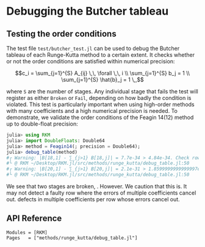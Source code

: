 
# Debugging the Butcher tableau

## Testing the order conditions

The test file `test/butcher_test.jl` can be used to debug the Butcher tableau of each
Runge-Kutta method to a certain extent. It checks whether or not the order conditions are
satisfied within numerical precision:
```math
c_i = \sum_{j=1}^{S} A_{ij} \,\, \forall \,\, i \\
\sum_{j=1}^{S} b_j = 1 \\
\sum_{j=1}^{S} \hat{b}_j = 1 \,,
```
where `S` are the number of stages. Any individual stage that fails the test will register
as either `Broken` or `Fail`, depending on how badly the condition is violated. This test
is particularly important when using high-order methods with many coefficients and a high
numerical precision is needed. To demonstrate, we validate the order conditions of the
Feagin 14(12) method up to double-float precision:
```julia
julia> using RKM
julia> import DoubleFloats: Double64
julia> method = Feagin14(; precision = Double64);
julia> debug_table(method)
#┌ Warning: |B[18,1] - ∑_{j>1} B[18,j]| = 7.7e-34 > 4.84e-34. Check row 18 in Feagin14.
#└ @ RKM ~/Desktop/RKM.jl/src/methods/runge_kutta/debug_table.jl:50
#┌ Warning: |B[20,1] - ∑_{j>1} B[20,j]| = 2.1e-31 > 1.8599999999999997e-31. Check row 20 in Feagin14.
#└ @ RKM ~/Desktop/RKM.jl/src/methods/runge_kutta/debug_table.jl:50
```
We see that two stages are broken, . However. We caution that this is.
It may not detect a faulty row where the errors of
multiple coefficients cancel out. defects in multiple coefficients per
row whose errors cancel out.


## API Reference

```@autodocs
Modules = [RKM]
Pages   = ["methods/runge_kutta/debug_table.jl"]
```